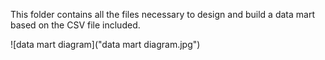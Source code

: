 This folder contains all the files necessary to design and build a data mart based on the CSV file included.

![data mart diagram]("data mart diagram.jpg")
